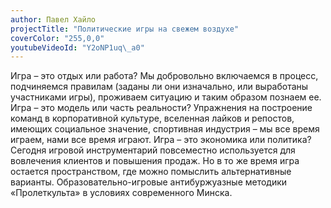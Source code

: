 ```yaml
---
author: Павел Хайло
projectTitle: "Политические игры на свежем воздухе"
coverColor: "255,0,0"
youtubeVideoId: "Y2oNP1uq\_a0"
---
```

Игра – это отдых или работа? Мы добровольно включаемся в процесс, подчиняемся правилам (заданы ли они изначально, или выработаны участниками игры), проживаем ситуацию и таким образом познаем ее. Игра – это модель или часть реальности? Упражнения на построение команд в корпоративной культуре, вселенная лайков и репостов, имеющих социальное значение, спортивная индустрия – мы все время играем, нами все время играют. Игра – это экономика или политика? Сегодня игровой инструментарий повсеместно используется для вовлечения клиентов и повышения продаж. Но в то же время игра остается пространством, где можно помыслить альтернативные варианты. Образовательно-игровые антибуржуазные методики «Пролеткульта» в условиях современного Минска.